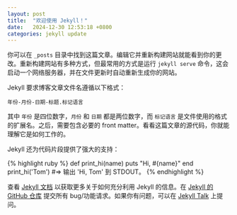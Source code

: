 ```yaml
---
layout: post
title:  "欢迎使用 Jekyll！"
date:   2024-12-30 12:53:18 +0800
categories: jekyll update
---
```

你可以在 `_posts` 目录中找到这篇文章。编辑它并重新构建网站就能看到你的更改。重新构建网站有多种方式，但最常用的方式是运行 `jekyll serve` 命令，这会启动一个网络服务器，并在文件更新时自动重新生成你的网站。

Jekyll 要求博客文章文件名遵循以下格式：

`年份-月份-日期-标题.标记语言`

其中 `年份` 是四位数字，`月份` 和 `日期` 都是两位数字，而 `标记语言` 是文件使用的格式的扩展名。之后，需要包含必要的 front matter。看看这篇文章的源代码，你就能理解它是如何工作的。

Jekyll 还为代码片段提供了强大的支持：

{% highlight ruby %}
def print_hi(name)
  puts "Hi, #{name}"
end
print_hi('Tom')
#=> 输出 'Hi, Tom' 到 STDOUT。
{% endhighlight %}

查看 [Jekyll 文档][jekyll-docs] 以获取更多关于如何充分利用 Jekyll 的信息。在 [Jekyll 的 GitHub 仓库][jekyll-gh] 提交所有 bug/功能请求。如果你有问题，可以在 [Jekyll Talk][jekyll-talk] 上提问。

[jekyll-docs]: https://jekyllrb.com/docs/home
[jekyll-gh]:   https://github.com/jekyll/jekyll
[jekyll-talk]: https://talk.jekyllrb.com/
